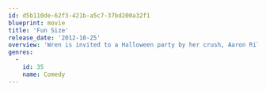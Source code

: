 ```yaml
---
id: d5b110de-62f3-421b-a5c7-37bd200a32f1
blueprint: movie
title: 'Fun Size'
release_date: '2012-10-25'
overview: 'Wren is invited to a Halloween party by her crush, Aaron Riley, but she is also forced by her mother to take her oddball little brother Albert with her when she goes out trick-or-treating on Halloween. When she goes to the party instead, she loses him and must find him before her mother finds out.'
genres:
  -
    id: 35
    name: Comedy
---
```

